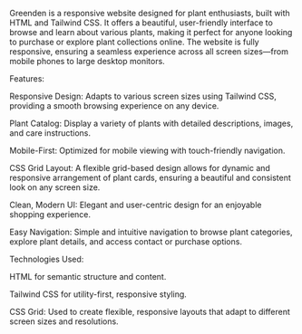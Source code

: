 Greenden is a responsive website designed for plant enthusiasts, built with HTML and Tailwind CSS. It offers a beautiful, user-friendly interface to browse and learn about various plants, making it perfect for anyone looking to purchase or explore plant collections online. The website is fully responsive, ensuring a seamless experience across all screen sizes—from mobile phones to large desktop monitors.


Features:


Responsive Design: Adapts to various screen sizes using Tailwind CSS, providing a smooth browsing experience on any device.


Plant Catalog: Display a variety of plants with detailed descriptions, images, and care instructions.


Mobile-First: Optimized for mobile viewing with touch-friendly navigation.


CSS Grid Layout: A flexible grid-based design allows for dynamic and responsive arrangement of plant cards, ensuring a beautiful and consistent look on any screen size.


Clean, Modern UI: Elegant and user-centric design for an enjoyable shopping experience.


Easy Navigation: Simple and intuitive navigation to browse plant categories, explore plant details, and access contact or purchase options.


Technologies Used:


HTML for semantic structure and content.


Tailwind CSS for utility-first, responsive styling.


CSS Grid: Used to create flexible, responsive layouts that adapt to different screen sizes and resolutions.
